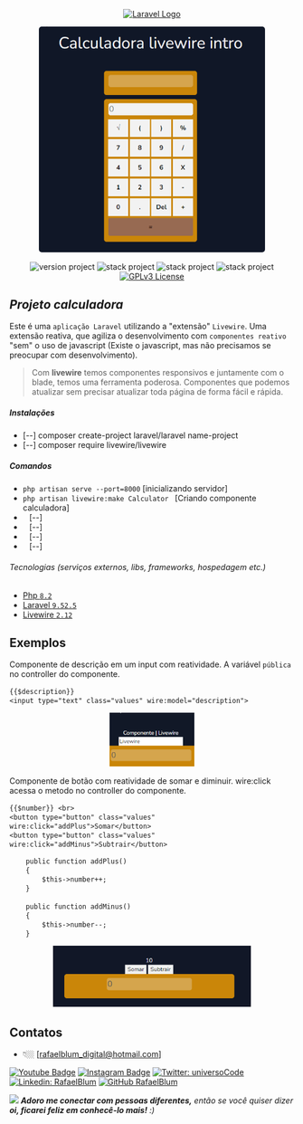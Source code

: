 <p align="center"><a href="https://laravel.com" target="_blank"><img src="https://raw.githubusercontent.com/laravel/art/master/logo-lockup/5%20SVG/2%20CMYK/1%20Full%20Color/laravel-logolockup-cmyk-red.svg" width="400" alt="Laravel Logo"></a></p>

<p align="center">
	<a href="#"  target="_blank" title="calculadora com livewire">
		<img src="git-calculator.gif" alt="calculadora com livewire" style="border-radius: 5px;" width="400">
	</a>
</p>

<p align="center">
	<img src="https://img.shields.io/badge/version project-1.0-brightgreen" alt="version project">
    <img src="https://img.shields.io/badge/Php-8.2-informational&color=brightgreen" alt="stack project">
    <img src="https://img.shields.io/static/v1?label=Laravel&message=9.52.5&color=brightgreen?style=for-the-badge" alt="stack project">
    <img src="https://img.shields.io/static/v1?label=Livewire&message=2.12&color=brightgreen?style=for-the-badge" alt="stack project">
	<a href="https://opensource.org/licenses/GPL-3.0">
		<img src="https://img.shields.io/badge/license-MIT-blue.svg" alt="GPLv3 License">
	</a>
</p>

## _Projeto calculadora_

Este é uma `aplicação Laravel` utilizando a "extensão" `Livewire`. Uma extensão reativa, que agiliza o desenvolvimento
com `componentes reativo` "sem" o uso de javascript (Existe o javascript, mas não precisamos se preocupar com  desenvolvimento).

> Com **livewire** temos componentes responsivos e juntamente com o blade, temos uma ferramenta poderosa. Componentes que podemos atualizar sem
>precisar atualizar toda página de forma fácil e rápida.

##### Instalações
- [--] composer create-project laravel/laravel name-project
- [--] composer require livewire/livewire

##### Comandos
- `php artisan serve --port=8000` [inicializando servidor] 
- `php artisan livewire:make Calculator ` [Criando componente calculadora] 
- ` ` [--] 
- ` ` [--] 
- ` ` [--] 
- ` ` [--] 



######  Tecnologias (serviços externos, libs, frameworks, hospedagem etc.)

- <a href="#" target="_blank">Php `8.2`</a>
- <a href="#" target="_blank">Laravel `9.52.5`</a>
- <a href="#" target="_blank">Livewire `2.12`</a>


## Exemplos
Componente de descrição em um input com reatividade. A variável `pública` no controller do componente.
~~~~~~exemplo
{{$description}}
<input type="text" class="values" wire:model="description">
~~~~~~

<p align="center">
	<a href="#" title="input-com-reatividade">
		<img src="git-component.gif" alt="calculadora com livewire" width="150">
	</a>
</p>

Componente de botão com reatividade de somar e diminuir. wire:click acessa o metodo no controller do componente.
~~~~~~button
{{$number}} <br>
<button type="button" class="values" wire:click="addPlus">Somar</button>
<button type="button" class="values" wire:click="addMinus">Subtrair</button>
~~~~~~

~~~~~~metodos
    public function addPlus()
    {
        $this->number++;
    }
    
    public function addMinus()
    {
        $this->number--;
    }
~~~~~~

<p align="center">
	<a href="#" title="input-com-reatividade">
		<img src="git-component-button.gif" alt="calculadora com livewire" width="350">
	</a>
</p>

## Contatos

- 👇🏼 [rafaelblum_digital@hotmail.com]

[![Youtube Badge](https://img.shields.io/badge/-Youtube-FF0000?style=flat-square&labelColor=FF0000&logo=youtube&logoColor=white&link=https://www.youtube.com/channel/UCMvtn8HZ12Ud-sdkY5KzTog)](https://www.youtube.com/channel/UCMvtn8HZ12Ud-sdkY5KzTog)
[![Instagram Badge](https://img.shields.io/badge/-rafablum_-violet?style=flat-square&logo=Instagram&logoColor=white&link=https://www.instagram.com/rafablum_/)](https://www.instagram.com/rafablum_/)
[![Twitter: universoCode](https://img.shields.io/twitter/follow/universoCode?style=social)](https://twitter.com/universoCode)
[![Linkedin: RafaelBlum](https://img.shields.io/badge/-RafaelBlum-blue?style=flat-square&logo=Linkedin&logoColor=white&link=https://www.linkedin.com/in/rafael-blum-378656285/)](https://www.linkedin.com/in/rafael-blum-378656285/)
[![GitHub RafaelBlum](https://img.shields.io/github/followers/RafaelBlum?label=follow&style=social)](https://github.com/RafaelBlum)


<img src="https://media.giphy.com/media/LnQjpWaON8nhr21vNW/giphy.gif" width="60"> 
    <em><b>Adoro me conectar com pessoas diferentes,</b> então se você quiser dizer <b>oi, ficarei feliz em conhecê-lo mais!</b> :)</em>

